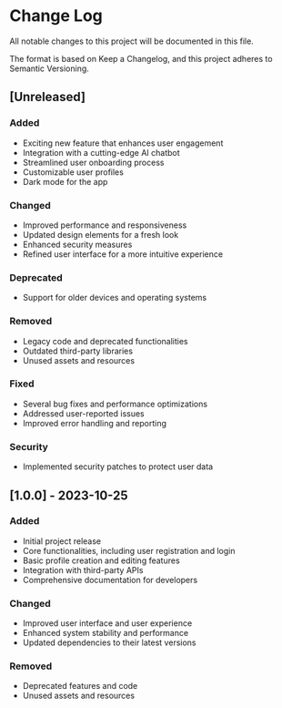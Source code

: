 # Change Log

All notable changes to this project will be documented in this file.

The format is based on Keep a Changelog, and this project adheres to Semantic Versioning.

## [Unreleased]

### Added

- Exciting new feature that enhances user engagement
- Integration with a cutting-edge AI chatbot
- Streamlined user onboarding process
- Customizable user profiles
- Dark mode for the app

### Changed

- Improved performance and responsiveness
- Updated design elements for a fresh look
- Enhanced security measures
- Refined user interface for a more intuitive experience

### Deprecated

- Support for older devices and operating systems

### Removed

- Legacy code and deprecated functionalities
- Outdated third-party libraries
- Unused assets and resources

### Fixed

- Several bug fixes and performance optimizations
- Addressed user-reported issues
- Improved error handling and reporting

### Security

- Implemented security patches to protect user data

## [1.0.0] - 2023-10-25

### Added

- Initial project release
- Core functionalities, including user registration and login
- Basic profile creation and editing features
- Integration with third-party APIs
- Comprehensive documentation for developers

### Changed

- Improved user interface and user experience
- Enhanced system stability and performance
- Updated dependencies to their latest versions

### Removed

- Deprecated features and code
- Unused assets and resources
